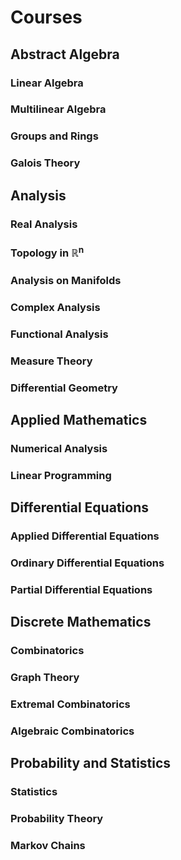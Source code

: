 # Courses

## Abstract Algebra

### Linear Algebra

### Multilinear Algebra

### Groups and Rings

### Galois Theory


## Analysis

### Real Analysis

### Topology in ℝ<sup>n</sup>

### Analysis on Manifolds

### Complex Analysis

### Functional Analysis

### Measure Theory

### Differential Geometry


## Applied Mathematics

### Numerical Analysis

### Linear Programming


## Differential Equations

### Applied Differential Equations

### Ordinary Differential Equations

### Partial Differential Equations


## Discrete Mathematics

### Combinatorics

### Graph Theory

### Extremal Combinatorics

### Algebraic Combinatorics

## Probability and Statistics

### Statistics

### Probability Theory

### Markov Chains